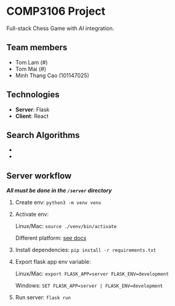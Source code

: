 # COMP3106 Project
Full-stack Chess Game with AI integration.

## Team members

- Tom Lam (#)
- Tom Mai (#)
- Minh Thang Cao (101147025)

## Technologies

- **Server**: Flask
- **Client**: React

## Search Algorithms

-
-

## Server workflow
_**All must be done in the `/server` directory**_

1. Create env: `python3 -m venv venv`
2. Activate env: 

    Linux/Mac: `source ./venv/bin/activate`

    Different platform: [see docs](https://flask-socketio.readthedocs.io/en/latest/)

3. Install dependencies: `pip install -r requirements.txt`
4. Export flask app env variable: 

    Linux/Mac: `export FLASK_APP=server FLASK_ENV=development`

    Windows: `SET FLASK_APP=server | FLASK_ENV=development`

5. Run server: `flask run`
